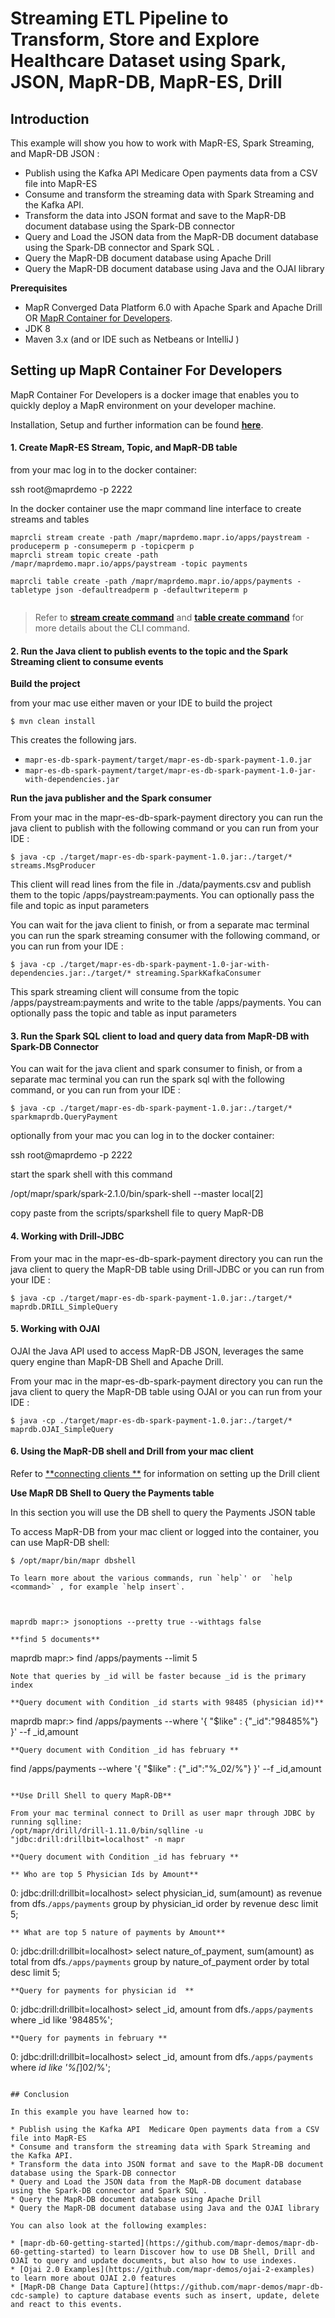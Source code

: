 #  Streaming ETL Pipeline to Transform, Store and Explore Healthcare Dataset using Spark, JSON, MapR-DB, MapR-ES, Drill

## Introduction

This example will show you how to work with MapR-ES, Spark Streaming, and MapR-DB JSON :

* Publish using the Kafka API  Medicare Open payments data from a CSV file into MapR-ES 
* Consume and transform the streaming data with Spark Streaming and the Kafka API.
* Transform the data into JSON format and save to the MapR-DB document database using the Spark-DB connector
* Query and Load the JSON data from the MapR-DB document database using the Spark-DB connector and Spark SQL .
* Query the MapR-DB document database using Apache Drill 
* Query the MapR-DB document database using Java and the OJAI library

**Prerequisites**

* MapR Converged Data Platform 6.0 with Apache Spark and Apache Drill OR [MapR Container for Developers](https://maprdocs.mapr.com/home/MapRContainerDevelopers/MapRContainerDevelopersOverview.html).
* JDK 8
* Maven 3.x (and or IDE such as Netbeans or IntelliJ )

## Setting up MapR Container For Developers

MapR Container For Developers is a docker image that enables you to quickly deploy a MapR environment on your developer machine.

Installation, Setup and further information can be found [**here**](https://maprdocs.mapr.com/home/MapRContainerDevelopers/MapRContainerDevelopersOverview.html).

#### 1. Create MapR-ES Stream, Topic, and MapR-DB table 

from your mac log in to the docker container:

ssh root@maprdemo -p 2222

In the docker container use the mapr command line interface to create streams and tables
```
maprcli stream create -path /mapr/maprdemo.mapr.io/apps/paystream -produceperm p -consumeperm p -topicperm p
maprcli stream topic create -path /mapr/maprdemo.mapr.io/apps/paystream -topic payments  
```
 
```
maprcli table create -path /mapr/maprdemo.mapr.io/apps/payments -tabletype json -defaultreadperm p -defaultwriteperm p
  
```

> Refer to [**stream create command**](https://maprdocs.mapr.com/home/ReferenceGuide/stream_create.html) and
 [**table create command**](https://maprdocs.mapr.com/home/ReferenceGuide/table-create.html) 
 for more details about the CLI command.

#### 2. Run the Java client to publish events to the topic and the Spark Streaming client to consume events

**Build the project**

from your mac use either maven or your IDE to build the project

```
$ mvn clean install
```

This creates the following jars.
- `mapr-es-db-spark-payment/target/mapr-es-db-spark-payment-1.0.jar`
- `mapr-es-db-spark-payment/target/mapr-es-db-spark-payment-1.0-jar-with-dependencies.jar`

**Run the java publisher and the Spark consumer**

From your mac in the mapr-es-db-spark-payment directory you can run the java client to publish with the following command 
or you can run from your IDE :

```
$ java -cp ./target/mapr-es-db-spark-payment-1.0.jar:./target/* streams.MsgProducer
```
This client will read lines from the file in ./data/payments.csv and publish them to the topic /apps/paystream:payments. 
You can optionally pass the file and topic as input parameters <file topic> 

You can wait for the java client to finish, or from a separate mac terminal you can run the spark streaming consumer with the following command, 
or you can run from your IDE :

```
$ java -cp ./target/mapr-es-db-spark-payment-1.0-jar-with-dependencies.jar:./target/* streaming.SparkKafkaConsumer
```
This spark streaming client will consume from the topic /apps/paystream:payments and write to the table /apps/payments.
You can optionally pass the topic and table as input parameters <topic table> 

#### 3. Run the Spark SQL client to load and query data from MapR-DB with Spark-DB Connector

You can wait for the java client and spark consumer to finish, or from a separate mac terminal you can run the spark sql with the following command, 
or you can run from your IDE :

```
$ java -cp ./target/mapr-es-db-spark-payment-1.0.jar:./target/* sparkmaprdb.QueryPayment
```

optionally from your mac you can log in to the docker container:

ssh root@maprdemo -p 2222

start the spark shell with this command

/opt/mapr/spark/spark-2.1.0/bin/spark-shell --master local[2]

copy paste  from the scripts/sparkshell file to query MapR-DB

#### 4. Working with Drill-JDBC

From your mac in the mapr-es-db-spark-payment directory you can run the java client to query the MapR-DB table using Drill-JDBC 
or you can run from your IDE :

```
$ java -cp ./target/mapr-es-db-spark-payment-1.0.jar:./target/* maprdb.DRILL_SimpleQuery
```

#### 5. Working with OJAI

OJAI the Java API used to access MapR-DB JSON, leverages the same query engine than MapR-DB Shell and Apache Drill. 

From your mac in the mapr-es-db-spark-payment directory you can run the java client to query the MapR-DB table using OJAI
or you can run from your IDE :

```
$ java -cp ./target/mapr-es-db-spark-payment-1.0.jar:./target/* maprdb.OJAI_SimpleQuery
```

#### 6. Using the MapR-DB shell and Drill from your mac client 
Refer to [**connecting clients **](https://maprdocs.mapr.com/home/MapRContainerDevelopers/ConnectingClients.html) for 
information on setting up the Drill client

**Use MapR DB Shell to Query the Payments table**

In this section you will  use the DB shell to query the Payments JSON table

To access MapR-DB from your mac client or logged into the container, you can use MapR-DB shell:

```
$ /opt/mapr/bin/mapr dbshell

To learn more about the various commands, run `help`' or  `help <command>` , for example `help insert`.



maprdb mapr:> jsonoptions --pretty true --withtags false

**find 5 documents**
```
maprdb mapr:> find /apps/payments --limit 5
```
Note that queries by _id will be faster because _id is the primary index

**Query document with Condition _id starts with 98485 (physician id)**
```
maprdb mapr:> find /apps/payments --where '{ "$like" : {"_id":"98485%"} }' --f _id,amount
```
**Query document with Condition _id has february **
```
find /apps/payments --where '{ "$like" : {"_id":"%_02/%"} }' --f _id,amount
```

**Use Drill Shell to query MapR-DB**

From your mac terminal connect to Drill as user mapr through JDBC by running sqlline:
/opt/mapr/drill/drill-1.11.0/bin/sqlline -u "jdbc:drill:drillbit=localhost" -n mapr

**Query document with Condition _id has february **

** Who are top 5 Physician Ids by Amount**
```
0: jdbc:drill:drillbit=localhost> select physician_id, sum(amount) as revenue from dfs.`/apps/payments` group by physician_id order by revenue desc limit 5;
```
** What are top 5 nature of payments by Amount**
```
0: jdbc:drill:drillbit=localhost> select nature_of_payment,  sum(amount) as total from dfs.`/apps/payments` group by nature_of_payment order by total desc limit 5;
```
**Query for payments for physician id  **
```
0: jdbc:drill:drillbit=localhost> select _id,  amount from dfs.`/apps/payments` where _id like '98485%';
```
**Query for payments in february **
```
0: jdbc:drill:drillbit=localhost> select _id,  amount from dfs.`/apps/payments` where _id like '%[_]02/%';
```

## Conclusion

In this example you have learned how to:

* Publish using the Kafka API  Medicare Open payments data from a CSV file into MapR-ES 
* Consume and transform the streaming data with Spark Streaming and the Kafka API.
* Transform the data into JSON format and save to the MapR-DB document database using the Spark-DB connector
* Query and Load the JSON data from the MapR-DB document database using the Spark-DB connector and Spark SQL .
* Query the MapR-DB document database using Apache Drill 
* Query the MapR-DB document database using Java and the OJAI library

You can also look at the following examples:

* [mapr-db-60-getting-started](https://github.com/mapr-demos/mapr-db-60-getting-started) to learn Discover how to use DB Shell, Drill and OJAI to query and update documents, but also how to use indexes.
* [Ojai 2.0 Examples](https://github.com/mapr-demos/ojai-2-examples) to learn more about OJAI 2.0 features
* [MapR-DB Change Data Capture](https://github.com/mapr-demos/mapr-db-cdc-sample) to capture database events such as insert, update, delete and react to this events.





